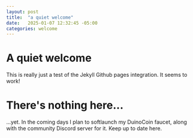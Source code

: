 ```yaml
---
layout: post
title:  "a quiet welcome"
date:   2025-01-07 12:32:45 -05:00
categories: welcome
---
```

# A quiet welcome
This is really just a test of the Jekyll Github pages integration. It seems to work!

# There's nothing here...
...yet. In the coming days I plan to softlaunch my DuinoCoin faucet, along with the community Discord server for it. Keep up to date here.
